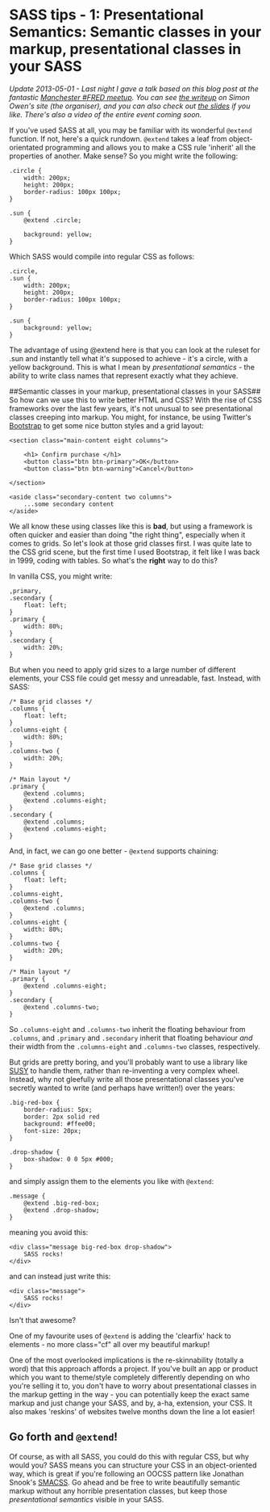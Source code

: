 # SASS tips - 1: Presentational Semantics: Semantic classes in your markup, presentational classes in your SASS #
_Update 2013-05-01 - Last night I gave a talk based on this blog post at the fantastic [Manchester #FRED meetup](http://fredup.github.io/manchester/). You can see [the
writeup](http://simonowendesign.co.uk/blog/2013/05/01/manchester-fred-gets-responsive/) on Simon Owen's site (the organiser), and you can also check out [the slides](http://slid.es/itsravenous/sass-for-modular-and-responsive) if you like. There's also a video of the entire event coming soon._

If you've used SASS at all, you may be familiar with its wonderful `@extend` function. If not, here's a quick rundown. `@extend` takes a leaf from
object-orientated programming and allows you to make a CSS rule 'inherit' all the properties of another. Make sense? So you might write the following:

	.circle {
		width: 200px;
		height: 200px;
		border-radius: 100px 100px;
	}
	
	.sun {
		@extend .circle;
		
		background: yellow;
	}
	
Which SASS would compile into regular CSS as follows:

	.circle,
	.sun {
		width: 200px;
		height: 200px;
		border-radius: 100px 100px;
	}
	
	.sun {
		background: yellow;
	}
	
The advantage of using @extend here is that you can look at the ruleset
for .sun and instantly tell what it's supposed to achieve - it's a
circle, with a yellow background. This is what I mean by *presentational 
semantics* - the ability to write class names that represent exactly
what they achieve.


##Semantic classes in your markup, presentational classes in your SASS##
So how can we use this to write better HTML and CSS? With the rise of
CSS frameworks over the last few years, it's not unusual to see
presentational classes creeping into markup. You might, for instance,
be using Twitter's [Bootstrap](http://twitter.github.com/bootstrap/) to
get some nice button styles and a grid layout:

	<section class="main-content eight columns">
		
		<h1> Confirm purchase </h1>
		<button class="btn btn-primary">OK</button>
		<button class="btn btn-warning">Cancel</button>
		
	</section>
	
	<aside class="secondary-content two columns">
		...some secondary content
	</aside>
	
We all know these using classes like this is **bad**, but using a
framework is often quicker and easier than doing "the right thing",
especially when it comes to grids. So let's look at those grid classes
first. I was quite late to the CSS grid scene, but the first time I used
Bootstrap, it felt like I was back in 1999, coding with tables. So
what's the **right** way to do this?

In vanilla CSS, you might write:

	,primary,
	.secondary {
		float: left;
	}
	.primary {
		width: 80%;
	}
	.secondary {
		width: 20%;
	}
	
But when you need to apply grid sizes to a large number of different
elements, your CSS file could get messy and unreadable, fast. Instead,
with SASS:

	/* Base grid classes */
	.columns {
		float: left;
	}
	.columns-eight {
		width: 80%;
	}
	.columns-two {
		width: 20%;
	}
	
	/* Main layout */
	.primary {
		@extend .columns;
		@extend .columns-eight;
	}
	.secondary {
		@extend .columns;
		@extend .columns-eight;
	}

And, in fact, we can go one better - `@extend` supports chaining:

	/* Base grid classes */
	.columns {
		float: left;
	}
	.columns-eight,
	.columns-two {
		@extend .columns;
	}
	.columns-eight {
		width: 80%;
	}
	.columns-two {
		width: 20%;
	}
	
	/* Main layout */
	.primary {
		@extend .columns-eight;
	}
	.secondary {
		@extend .columns-two;
	}
	
So `.columns-eight` and `.columns-two` inherit the floating behaviour
from `.columns`, and `.primary` and `.secondary` inherit that floating
behaviour *and* their width from the `.columns-eight` and `.columns-two`
classes, respectively. 

But grids are pretty boring, and you'll probably want to use a library
like [SUSY](http://susy.oddbird.net/) to handle them, rather than
re-inventing a very complex wheel. Instead, why not gleefully write all
those presentational classes you've secretly wanted to write
(and perhaps have written!) over the years:

	.big-red-box {
		border-radius: 5px;
		border: 2px solid red
		background: #ffee00;
		font-size: 20px;
	}
	
	.drop-shadow {
		box-shadow: 0 0 5px #000;
	}
	
and simply assign them to the elements you like with `@extend`:

	.message {
		@extend .big-red-box;
		@extend .drop-shadow;
	}
	
meaning you avoid this:

	<div class="message big-red-box drop-shadow">
		SASS rocks!
	</div>
	
and can instead just write this:

	<div class="message">
		SASS rocks!
	</div>
	
Isn't that awesome?

One of my favourite uses of `@extend` is adding the 'clearfix' hack to elements - no more class="cf" all over my beautiful markup!

One of the most overlooked implications is the re-skinnability (totally a word) that this approach affords a project. If you've built an app or product
which you want to theme/style completely differently depending on who you're selling it to, you don't have to worry about presentational classes in the markup
getting in the way - you can potentially keep the exact same markup and just change your SASS, and by, a-ha, extension, your CSS. It also makes 'reskins'
of websites twelve months down the line a lot easier!

## Go forth and `@extend`! ##
Of course, as with all SASS, you could do this with regular CSS, but why would you? SASS means you can structure your CSS in an object-oriented way, which is
great if you're following an OOCSS pattern like Jonathan Snook's [SMACSS](http://smacss.com/). Go ahead and be free to write beautifully semantic markup
without any horrible presentation classes, but keep those *presentational semantics* visible in your SASS.

